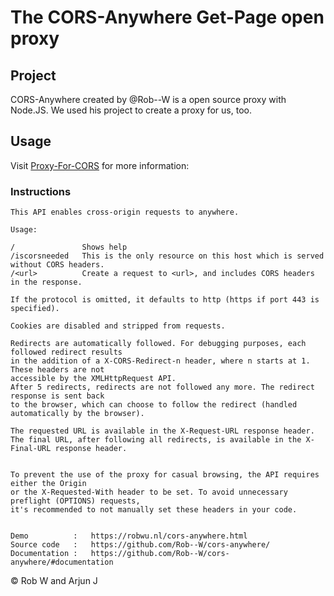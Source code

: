 # The CORS-Anywhere Get-Page open proxy
## Project
CORS-Anywhere created by @Rob--W is a open source proxy with Node.JS. We used his project to create a proxy for us, too.

## Usage

Visit [Proxy-For-CORS](https://proxy-for-cors.herokuapp.com) for more information:

### Instructions
```
This API enables cross-origin requests to anywhere.

Usage:

/               Shows help
/iscorsneeded   This is the only resource on this host which is served without CORS headers.
/<url>          Create a request to <url>, and includes CORS headers in the response.

If the protocol is omitted, it defaults to http (https if port 443 is specified).

Cookies are disabled and stripped from requests.

Redirects are automatically followed. For debugging purposes, each followed redirect results
in the addition of a X-CORS-Redirect-n header, where n starts at 1. These headers are not
accessible by the XMLHttpRequest API.
After 5 redirects, redirects are not followed any more. The redirect response is sent back
to the browser, which can choose to follow the redirect (handled automatically by the browser).

The requested URL is available in the X-Request-URL response header.
The final URL, after following all redirects, is available in the X-Final-URL response header.


To prevent the use of the proxy for casual browsing, the API requires either the Origin
or the X-Requested-With header to be set. To avoid unnecessary preflight (OPTIONS) requests,
it's recommended to not manually set these headers in your code.


Demo          :   https://robwu.nl/cors-anywhere.html
Source code   :   https://github.com/Rob--W/cors-anywhere/
Documentation :   https://github.com/Rob--W/cors-anywhere/#documentation
```

&copy; Rob W and Arjun J
